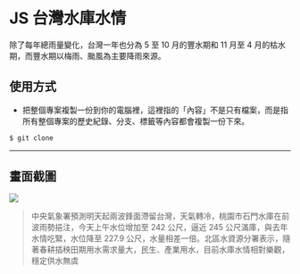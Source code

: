 # JS 台灣水庫水情

除了每年總雨量變化，台灣一年也分為 5 至 10 月的豐水期和 11 月至 4 月的枯水期，而豐水期以梅雨、颱風為主要降雨來源。

## 使用方式
- 把整個專案複製一份到你的電腦裡，這裡指的「內容」不是只有檔案，而是指所有整個專案的歷史紀錄、分支、標籤等內容都會複製一份下來。
```sh
$ git clone
```

----

## 畫面截圖
![](https://i.imgur.com/UFgYFru.png)
> 中央氣象署預測明天起兩波鋒面滯留台灣，天氣轉冷，桃園市石門水庫在前波雨勢挹注，今天上午水位增加至 242 公尺，逼近 245 公尺滿庫，與去年水情吃緊，水位降至 227.9 公尺，水量相差一倍。北區水資源分署表示，隨著春耕插秧田期用水需求量大，民生、產業用水，目前水庫水情相對樂觀，穩定供水無虞
